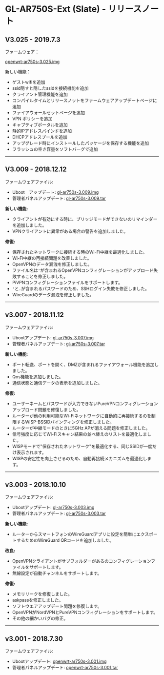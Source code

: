 # GL-AR750S-Ext (Slate) - リリースノート

## V3.025 - 2019.7.3

ファームウェア：

[openwrt-ar750s-3.025.img](https://dl.gl-inet.com/firmware/ar750s/release/openwrt-ar750s-3.025.img)

新しい機能：

- ゲストwifiを追加
- ssid隠すと隠したssidを接続機能を追加
- クライアント管理機能を追加
- コンパイルタイムとリリースノットをファームウェアアップデートページに追加
- ファイアウォールセットページを追加
- VPN ポリシーを追加
- キャプティブポータルを追加
- 静的IPアドレスバインドを追加
- DHCPアドレスプールを追加
- アップグレード時にインストールしたパッケージを保存する機能を追加
- フラッシュの空き容量をソフトバーグで追加

---

## V3.009 - 2018.12.12

ファームウェアファイル:

- Uboot　アップデート: <a href="https://dl.gl-inet.com/firmware/ar750s/release/" target="_blank">gl-ar750s-3.009.img</a>
- 管理者パネルアップデート: <a href="https://dl.gl-inet.com/firmware/ar750s/release/" target="_blank">gl-ar750s-3.009.tar</a>

**新しい機能:**

- クライアントが有効にする時に、ブリッジモードができないのリマインダーを追加しました。
- VPNクライアントに異常がある場合の警告を追加しました。

**修復:**

- 保存されたネットワークに接続する時のWi-Fi中継を最適化しました。
- Wi-Fi中継の再接続問題を改善しました。
- OpenVPNのデータ漏洩を修正しました。
- ファイル名は`'`が含まれるOpenVPNコンフィグレーションがアップロード失敗することを修正しました。
- PiVPNコンフィグレーションファイルをサポートします。
- `'`と`.`が含まれるパスワードのため、SSHログイン失敗を修正しました。
- WireGuardのデータ漏洩を修正しました。

---

## v3.007 - 2018.11.12

ファームウェアファイル:

- Ubootアップデート: <a href="https://s3.us-east-2.amazonaws.com/download.gl-inet.com/firmware/ar750s/release/release/gl-ar750s-3.007.img" target="_blank">gl-ar750s-3.007.img</a>
- 管理者パネルアップデート: <a href="https://s3.us-east-2.amazonaws.com/download.gl-inet.com/firmware/ar750s/release/release/gl-ar750s-3.007.tar" target="_blank">gl-ar750s-3.007.tar</a>

**新しい機能:**

 - ポート転送、ポートを開く、DMZが含まれるファイアウォール機能を追加しました。
 - Qos機能を追加しました。
 - 通信状態と通信データの表示を追加しました。

**修復:**

 - ユーザーネームとパスワードが入力できないPureVPNコンフィグレーションアップロード問題を修復しました。
 - ルーターが他の利用可能なWi-Fiネットワークに自動的に再接続するのを制限するWISP-BSSIDバインディングを修正しました。
 - ルーターが中継モードのときに5GHz APが消える問題を修正しました。
 - 信号強度に応じてWi-Fiスキャン結果の並べ替えのリストを最適化しました。
 - WISPモードで"保存されたネットワーク"を最適化する、同じSSIDが一度だけ表示されます。
 - WISPの安定性を向上させるのため、自動再接続メカニズムを最適化します。
---

## v3.003 - 2018.10.10

ファームウェアファイル:

- Ubootアップデート: <a href="https://s3.us-east-2.amazonaws.com/download.gl-inet.com/firmware/ar750s/release/release/gl-ar750s-3.003.img" target="_blank">gl-ar750s-3.003.img</a>
- 管理者パネルアップデート: <a href="https://s3.us-east-2.amazonaws.com/download.gl-inet.com/firmware/ar750s/release/release/gl-ar750s-3.003.tar" target="_blank">gl-ar750s-3.003.tar</a>

**新しい機能:**

- ルーターからスマートフォンのWireGuardアプリに設定を簡単にエクスポートするためのWireGuard QRコードを追加しました。

**改良:**

- OpenVPNクライアントがサブフォルダーがあるのコンフィグレーションファイルをサポートします。
- 無線設定が自動チャンネルをサポートします。

**修復:**

- メモリリークを修復しました。
- askpassを修正しました。
- ソフトウエアアップデート問題を修復します。
- OpenVPNがNordVPNとPureVPNコンフィグレーションをサポートします。
- その他の細かいバグの修正。



---
## v3.001 - 2018.7.30

ファームウェアファイル:

- Ubootアップデート: <a href="https://s3.us-east-2.amazonaws.com/download.gl-inet.com/firmware/ar750s/release/openwrt-ar750s-3.001.img" target="_blank">openwrt-ar750s-3.001.img</a>
- 管理者パネルアップデート: <a href="https://s3.us-east-2.amazonaws.com/download.gl-inet.com/firmware/ar750s/release/openwrt-ar750s-3.001.tar" target="_blank">openwrt-ar750s-3.001.tar</a>





